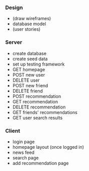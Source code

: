 ### Design
- (draw wireframes)
- database model
- (user stories)

### Server
- create database
- create seed data
- set up testing framework
- GET homepage
- POST new user
- DELETE user
- POST new friend
- DELETE friend
- POST recommendation
- GET recommendation
- DELETE recommendation
- GET friends' recommendations
- GET user search results

### Client
- login page
- homepage layout (once logged in)
- news feed
- search page
- add recommendation page
